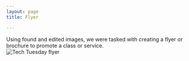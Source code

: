 ```yaml
---
layout: page
title: Flyer

---
```


Using found and edited images, we were tasked with creating a flyer or brochure to promote a class or service.<BR>
![Tech Tuesday flyer](/idt-porfolio/300x/docs/tech-tuesday.png "Tech Tuesday flyer")

